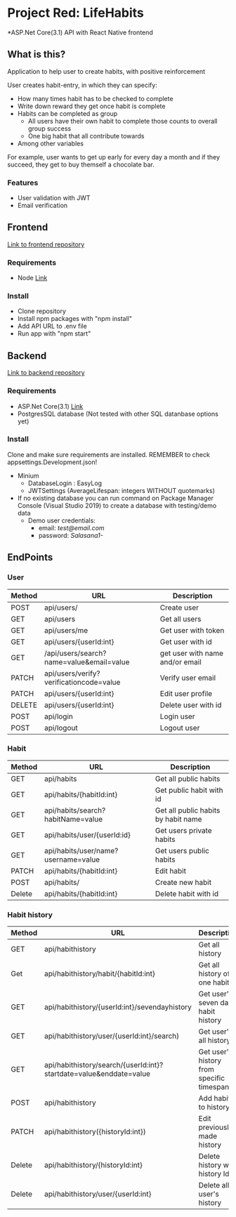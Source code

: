# Project Red: LifeHabits

\*ASP.Net Core(3.1) API with React Native frontend

## What is this?

Application to help user to create habits, with positive reinforcement

User creates habit-entry, in which they can specify:

- How many times habit has to be checked to complete
- Write down reward they get once habit is complete
- Habits can be completed as group
  - All users have their own habit to complete those counts to overall group success
  - One big habit that all contribute towards
- Among other variables

For example, user wants to get up early for every day a month and if they succeed, they get to buy themself a chocolate bar.

### Features

- User validation with JWT
- Email verification

## Frontend

[Link to frontend repository](https://gitlab.com/Pinosto/teamredfrontend)

### Requirements

- Node [Link](https://nodejs.org/en/)

### Install

- Clone repository
- Install npm packages with "npm install"
- Add API URL to .env file
- Run app with "npm start"

## Backend

[Link to backend repository](https://gitlab.com/CoffeeHawk/teamredbackend)

### Requirements

- ASP.Net Core(3.1) [Link](https://dotnet.microsoft.com/download/dotnet/3.1)
- PostgresSQL database (Not tested with other SQL datanbase options yet)

### Install

Clone and make sure requirements are installed.
REMEMBER to check appsettings.Development.json!
  - Minium
    - DatabaseLogin : EasyLog
    - JWTSettings (AverageLifespan: integers WITHOUT quotemarks)
- If no existing database you can run command on Package Manager Console (Visual Studio 2019) to create a database with testing/demo data
  - Demo user credentials:
    - email: _test@email.com_
    - password: _Salasana1-_

## EndPoints

### User

| Method | URL                                      | Description                     |
| ------ | ---------------------------------------- | ------------------------------- |
| POST   | api/users/                               | Create user                     |
| GET    | api/users                                | Get all users                   |
| GET    | api/users/me                             | Get user with token             |
| GET    | api/users/{userId:int}                   | Get user with id                |
| GET    | /api/users/search?name=value&email=value | get user with name and/or email |
| PATCH  | api/users/verify?verificationcode=value  | Verify user email               |
| PATCH  | api/users/{userId:int}                   | Edit user profile               |
| DELETE | api/users/{userId:int}                   | Delete user with id             |
| POST   | api/login                                | Login user                      |
| POST   | api/logout                               | Logout user                     |

### Habit

| Method | URL                                | Description                         |
| ------ | -----------------------------------|------------------------------------ |
| GET    | api/habits                         | Get all public habits               |
| GET    | api/habits/{habitId:int}           | Get public habit with id            |
| GET    | api/habits/search?habitName=value  | Get all public habits by habit name |
| GET    | api/habits/user/{userId:id}        | Get users private habits            |
| GET    | api/habits/user/name?username=value| Get users public habits             |
| PATCH  | api/habits/{habitId:int}           | Edit habit                          |
| POST   | api/habits/                        | Create new habit                    |
| Delete | api/habits/{habitId:int}           | Delete habit with id                |

### Habit history

| Method | URL                                | Description                         |
| ------ | -----------------------------------|------------------------------------ |
| GET    | api/habithistory                                                     | Get all history                         |
| Get    |  api/habithistory/habit/{habitId:int}                                | Get all history of one habit            |
| GET    | api/habithistory/{userId:int}/sevendayhistory                        | Get user's seven day habit history      |
| GET    |  api/habithistory/user/{userId:int}/search)                          | Get user's all history                  |
| GET    |  api/habithistory/search/{userId:int}?startdate=value&enddate=value  |Get user's history from specific timespan|
| POST   |  api/habithistory                                                    | Add habit to history                    |
| PATCH  |  api/habithistory({historyId:int})                                   | Edit previously made history            |
| Delete |  api/habithistory/{historyId:int}                                    | Delete history with history Id          |
| Delete |  api/habithistory/user/{userId:int}                                  | Delete all user's history               |


